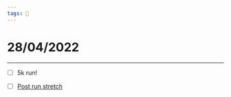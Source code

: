 ```yaml
---
tags: 📆
---
```


# 28/04/2022
---

- [ ] 5k run!
- [ ] [Post run stretch](https://www.youtube.com/watch?v=vhLbp8ibmEE)


